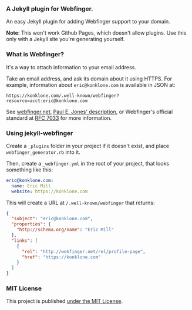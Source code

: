 ### A Jekyll plugin for Webfinger.

An easy Jekyll plugin for adding Webfinger support to your domain.

**Note**: This won't work Github Pages, which doesn't allow plugins. Use this only with a Jekyll site you're generating yourself.

### What is Webfinger?

It's a way to attach information to your email address.

Take an email address, and ask its domain about it using HTTPS. For example, information about `eric@konklone.com` is available in JSON at:

```
https://konklone.com/.well-known/webfinger?resource=acct:eric@konklone.com
```

See [webfinger.net](http://webfinger.net), [Paul E. Jones' description](http://www.packetizer.com/webfinger/), or Webfinger's official standard at [RFC 7033](http://tools.ietf.org/html/rfc7033) for more information.

### Using jekyll-webfinger

Create a `_plugins` folder in your project if it doesn't exist, and place `webfinger_generator.rb` into it.

Then, create a `_webfinger.yml` in the root of your project, that looks something like this:

```yaml
eric@konklone.com:
  name: Eric Mill
  website: https://konklone.com
```

This will create a URL at `/.well-known/webfinger` that returns:

```json
{
  "subject": "eric@konklone.com",
  "properties": {
    "http://schema.org/name": "Eric Mill"
  },
  "links": [
    {
      "rel": "http://webfinger.net/rel/profile-page",
      "href": "https://konklone.com"
    }
  ]
}
```

### MIT License

This project is published [under the MIT License](LICENSE).